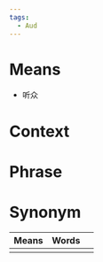 ```yaml
---
tags:
  - Aud
---
```

# Means
- 听众
# Context

# Phrase

# Synonym
| Means | Words |     |
| ----- | ----- | --- |
|       |       |     |
